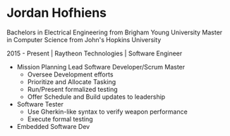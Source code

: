 # Jordan Hofhiens
Bachelors in Electrical Engineering from Brigham Young University
Master in Computer Science from John's Hopkins University

2015 - Present | Raytheon Technologies | Software Engineer
- Mission Planning Lead Software Developer/Scrum Master
  - Oversee Development efforts
  - Prioritize and Allocate Tasking
  - Run/Present formalized testing
  - Offer Schedule and Build updates to leadership
- Software Tester
  - Use Gherkin-like syntax to verify weapon performance
  - Execute formal testing 
- Embedded Software Dev
